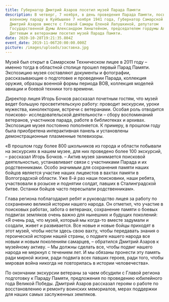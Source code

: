 ```yaml
---
title: Губернатор Дмитрий Азаров посетил музей Парада Памяти
description: В четверг, 7 ноября, в день проведения Парада Памяти, посвященного
  военному параду в Куйбышеве 7 ноября 1941 года, Губернатор Самарской области
  Дмитрий Азаров вместе с Главой Самары Еленой Лапушкиной, депутатом
  Государственной Думы Александром Хинштейном, председателем гордумы Алексеем
  Дегтевым и ветеранами посетил музей Парада Памяти.
date: 2020-10-28T19:21:35.804Z
event_date: 2019-11-06T20:00:00.000Z
picture: /images/uploads/заставка.jpg
---
```

Музей был открыт в Самарском Техническом лицее в 2011 году – именно тогда в областной столице прошел первый Парад Памяти. Экспозицию музея составляют документы и фотографии, рассказывающие о подготовке и проведении Парада, коллекция оружия, образцы военной формы периода ВОВ, коллекция моделей авиации и боевой техники того времени.

Директор лицея Игорь Бочков рассказал почетным гостям, что музей ведет большую просветительскую работу: проводит экскурсии, уроки мужества, кинолектории, встречи с ветеранами. Особая роль отводится поисково- исследовательской деятельности – сбору воспоминаний ветеранов, участников парада, работе в библиотеках и архивах. Экспозиция музея постоянно пополняется. К примеру, в прошлом году была приобретена интерактивная панель и установлены демонстрационные плазменные телевизоры.

«В прошлом году более 800 школьников из города и области побывали на экскурсиях в нашем музее, для них проведено более 100 экскурсий, – рассказал Игорь Бочков. – Актив музея занимается поисковой деятельностью, устанавливает связи с участниками Парада и их родственниками. Особо значимым для сохранения памяти наших бойцов является участие наших лицеистов в вахтах памяти в Волгоградской области. Уже 8-й раз наши поисковики, наши ребята, участвовали в розыске и поднятии солдат, павших в Сталинградской битве. Останки бойцов часто пересылали родственникам».

Глава региона поблагодарил ребят и руководство лицея за работу по сохранению великой истории нашего народа. Он отметил, что участие в поисковых работах, забота о ветеранах, сохранение памяти о боевых подвигах земляков очень важно для нынешних и будущих поколений: «Я очень рад, что музей, который мы когда-то вместе задумали и создали, живет и развивается. Все новые и новые бойцы приходят в этот музей, чтобы нести здесь свою вахту, чтобы передавать знания о героической истории нашей страны, о подвиге нашего народа все новым и новым поколениям самарцев, – обратился Дмитрий Азаров к музейному активу. – Мы должны сделать все, чтобы подвиг нашего народа не меркнул с течением лет. И мы обязаны пронести эту память ради мирной жизни, ради подвига всех павших героев, ради того, чтобы мировая война никогда не повторилась в истории человечества».

По окончании экскурсии ветераны за чаем обсудили с Главой региона подготовку к Параду Памяти, предложения по проведению юбилейного года Великой Победы. Дмитрий Азаров рассказал героям о работе по восстановлению и ремонту воинских мемориалов, мерах поддержки для наших самых заслуженных земляков.